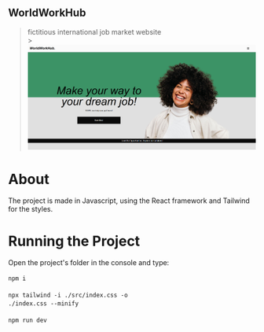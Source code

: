 ## WorldWorkHub

> fictitious international job market website<br> > ![alt text](https://github.com/Luiznunvoa/WorldWorkHub/blob/main/preview.png)

# About

The project is made in Javascript, using the React framework and Tailwind for the styles.

# Running the Project

Open the project's folder in the console and type:

<code>npm i</code><br><br>
<code>npx tailwind -i ./src/index.css -o ./index.css --minify</code><br><br>
<code>npm run dev</code>
